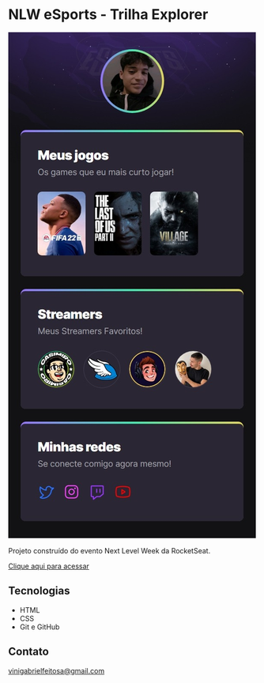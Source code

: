 # NLW eSports - Trilha Explorer

![preview](./.github/preview.jpeg)

Projeto construído do evento Next Level Week da RocketSeat.

[Clique aqui para acessar](https://vinigabrielfeitosa.github.io/NLW/)

## Tecnologias

- HTML
- CSS
- Git e GitHub

## Contato
vinigabrielfeitosa@gmail.com